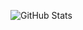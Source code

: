 ![GitHub Stats](https://github-readme-stats.vercel.app/api?username=Past2l&show_icons=true&theme=radical)
